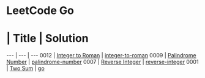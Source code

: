 # LeetCode Go

# | Title | Solution
--- | --- | ---
0012 | [Integer to Roman](https://leetcode.com/problems/integer-to-roman/) | [integer-to-roman](./0009.integer-to-roman)
0009 | [Palindrome Number](https://leetcode.com/problems/palindrome-number/) | [palindrome-number](./0009.palindrome-number)
0007 | [Reverse Integer](https://leetcode.com/problems/reverse-integer/) | [reverse-integer](./0007.reverse-integer)
0001 | [Two Sum](https://leetcode.com/problems/two-sum/) | [go](./0001.two-sum)
